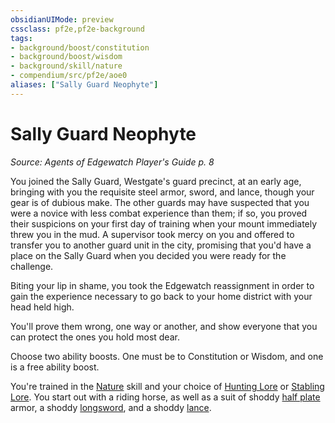 ```yaml
---
obsidianUIMode: preview
cssclass: pf2e,pf2e-background
tags:
- background/boost/constitution
- background/boost/wisdom
- background/skill/nature
- compendium/src/pf2e/aoe0
aliases: ["Sally Guard Neophyte"]
---
```

# Sally Guard Neophyte
*Source: Agents of Edgewatch Player's Guide p. 8*  

You joined the Sally Guard, Westgate's guard precinct, at an early age, bringing with you the requisite steel armor, sword, and lance, though your gear is of dubious make. The other guards may have suspected that you were a novice with less combat experience than them; if so, you proved their suspicions on your first day of training when your mount immediately threw you in the mud. A supervisor took mercy on you and offered to transfer you to another guard unit in the city, promising that you'd have a place on the Sally Guard when you decided you were ready for the challenge.

Biting your lip in shame, you took the Edgewatch reassignment in order to gain the experience necessary to go back to your home district with your head held high.

You'll prove them wrong, one way or another, and show everyone that you can protect the ones you hold most dear.

Choose two ability boosts. One must be to Constitution or Wisdom, and one is a free ability boost.

You're trained in the [Nature](/compendium/skills.md#Nature) skill and your choice of [Hunting Lore](/compendium/skills.md#Lore) or [Stabling Lore](/compendium/skills.md#Lore). You start out with a riding horse, as well as a suit of shoddy [half plate](/compendium/equipment/items/half-plate.md) armor, a shoddy [longsword](/compendium/equipment/items/longsword.md), and a shoddy [lance](/compendium/equipment/items/lance.md).
